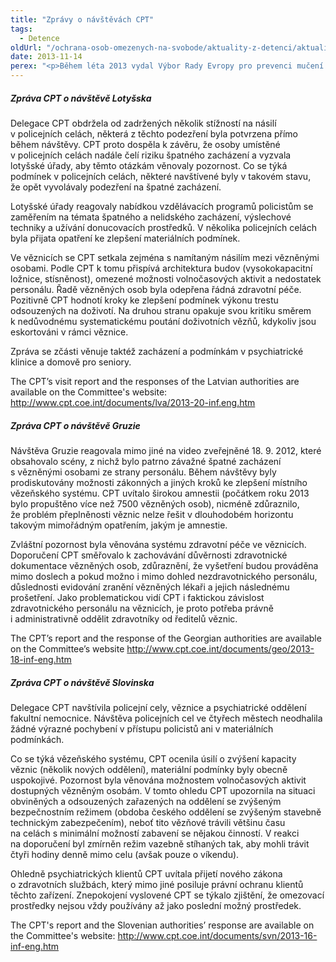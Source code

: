 ```yaml
---
title: "Zprávy o návštěvách CPT"
tags:
  - Detence
oldUrl: "/ochrana-osob-omezenych-na-svobode/aktuality-z-detenci/aktuality-z-detenci-2013/zpravy-o-navstevach-cpt/"
date: 2013-11-14
perex: "<p>Během léta 2013 vydal Výbor Rady Evropy pro prevenci mučení (CPT) zprávy z návštěv několika detenčních zařízení v Lotyšsku, Gruzii a ve Slovinsku.</p>"
---
```


<!-- imported from the old website -->

<h5>Zpráva CPT o návštěvě Lotyšska</h5><p>Delegace CPT obdržela od zadržených několik stížností na násilí v policejních celách, některá z těchto podezření byla potvrzena přímo během návštěvy. CPT proto dospěla k závěru, že osoby umístěné v policejních celách nadále čelí riziku špatného zacházení a vyzvala lotyšské úřady, aby těmto otázkám věnovaly pozornost. Co se týká podmínek v policejních celách, některé navštívené byly v takovém stavu, že opět vyvolávaly podezření na špatné zacházení.</p><p>Lotyšské úřady reagovaly nabídkou vzdělávacích programů policistům se zaměřením na témata špatného a nelidského zacházení, výslechové techniky a užívání donucovacích prostředků. V několika policejních celách byla přijata opatření ke zlepšení materiálních podmínek. </p><p>Ve věznicích se CPT setkala zejména s namítaným násilím mezi vězněnými osobami. Podle CPT k tomu přispívá architektura budov (vysokokapacitní ložnice, stísněnost), omezené možnosti volnočasových aktivit a nedostatek personálu. Řadě vězněných osob byla odepřena řádná zdravotní péče. Pozitivně CPT hodnotí kroky ke zlepšení podmínek výkonu trestu odsouzených na doživotí. Na druhou stranu opakuje svou kritiku směrem k nedůvodnému systematickému poutání doživotních vězňů, kdykoliv jsou eskortováni v rámci věznice.</p><p>Zpráva se zčásti věnuje taktéž zacházení a podmínkám v psychiatrické klinice a domově pro seniory.</p><p>The CPT’s visit report and the responses of the Latvian authorities are available on the Committee's website: <a title="Otevření do nového okna" href="http://www.cpt.coe.int/documents/lva/2013-20-inf.eng.htm" target="_blank">http://www.cpt.coe.int/documents/lva/2013-20-inf.eng.htm</a> <img alt="" src="https://www.ochrance.cz/typo3/ext/od_linkdesc/icons/external.gif" class="od_linkdesc_icon_external" /></p><h5>Zpráva CPT o návštěvě Gruzie </h5><p>Návštěva Gruzie reagovala mimo jiné na video zveřejněné 18. 9. 2012, které obsahovalo scény, z nichž bylo patrno závažné špatné zacházení s vězněnými osobami ze strany personálu. Během návštěvy byly prodiskutovány možnosti zákonných a jiných kroků ke zlepšení místního vězeňského systému. CPT uvítalo širokou amnestii (počátkem roku 2013 bylo propuštěno více než 7500 vězněných osob), nicméně zdůraznilo, že problém přeplněnosti věznic nelze řešit v dlouhodobém horizontu takovým mimořádným opatřením, jakým je amnestie.</p><p>Zvláštní pozornost byla věnována systému zdravotní péče ve věznicích. Doporučení CPT směřovalo k zachovávání důvěrnosti zdravotnické dokumentace vězněných osob, zdůraznění, že vyšetření budou prováděna mimo doslech a pokud možno i mimo dohled nezdravotnického personálu, důslednosti evidování zranění vězněných lékaři a jejich následnému prošetření. Jako problematickou vidí CPT i faktickou závislost zdravotnického personálu na věznicích, je proto potřeba právně i administrativně oddělit zdravotníky od ředitelů věznic. </p><p>The CPT’s report and the response of the Georgian authorities are available on the Committee’s website <a title="Otevření do nového okna" href="http://www.cpt.coe.int/documents/geo/2013-18-inf-eng.htm" target="_blank">http://www.cpt.coe.int/documents/geo/2013-18-inf-eng.htm</a> <img alt="" src="https://www.ochrance.cz/typo3/ext/od_linkdesc/icons/external.gif" class="od_linkdesc_icon_external" /></p><h5>Zpráva CPT o návštěvě Slovinska</h5><p>Delegace CPT navštívila policejní cely, věznice a psychiatrické oddělení fakultní nemocnice. Návštěva policejních cel ve čtyřech městech neodhalila žádné výrazné pochybení v přístupu policistů ani v materiálních podmínkách. </p><p>Co se týká vězeňského systému, CPT ocenila úsilí o zvýšení kapacity věznic (několik nových oddělení), materiální podmínky byly obecně uspokojivé. Pozornost byla věnována možnostem volnočasových aktivit dostupných vězněným osobám. V tomto ohledu CPT upozornila na situaci obviněných a odsouzených zařazených na oddělení se zvýšeným bezpečnostním režimem (obdoba českého oddělení se zvýšeným stavebně technickým zabezpečením), neboť tito vězňové trávili většinu času na celách s minimální možností zabavení se nějakou činností. V reakci na doporučení byl zmírněn režim vazebně stíhaných tak, aby mohli trávit čtyři hodiny denně mimo celu (avšak pouze o víkendu). </p><p>Ohledně psychiatrických klientů CPT uvítala přijetí nového zákona o zdravotních službách, který mimo jiné posiluje právní ochranu klientů těchto zařízení. Znepokojení vyslovené CPT se týkalo zjištění, že omezovací prostředky nejsou vždy používány až jako poslední možný prostředek.</p><p>The CPT's report and the Slovenian authorities’ response are available on the Committee's website: <a title="Otevření do nového okna" href="http://www.cpt.coe.int/documents/svn/2013-16-inf-eng.htm" target="_blank">http://www.cpt.coe.int/documents/svn/2013-16-inf-eng.htm</a> <img alt="" src="https://www.ochrance.cz/typo3/ext/od_linkdesc/icons/external.gif" class="od_linkdesc_icon_external" /></p>
